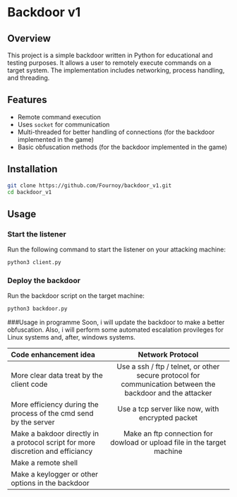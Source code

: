 # Backdoor v1

## Overview
This project is a simple backdoor written in Python for educational and testing purposes. It allows a user to remotely execute commands on a target system. The implementation includes networking, process handling, and threading.

## Features
- Remote command execution
- Uses `socket` for communication
- Multi-threaded for better handling of connections (for the backdoor implemented in the game)
- Basic obfuscation methods (for the backdoor implemented in the game)

## Installation
```bash
git clone https://github.com/Fournoy/backdoor_v1.git
cd backdoor_v1
```

## Usage
### Start the listener
Run the following command to start the listener on your attacking machine:
```bash
python3 client.py
```

### Deploy the backdoor
Run the backdoor script on the target machine:
```bash
python3 backdoor.py
```
###Usage in programme
Soon, i will update the backdoor to make a better obfuscation. Also, i will perform some automated escalation provileges for Linux systems and, after, windows systems.







|          Code enhancement idea                  |                    Network Protocol                        |
| :---                                       |     :---:     
| More clear data treat by the client code | Use a ssh / ftp / telnet, or other secure protocol for communication between the backdoor and the attacker   |                                                           
| More efficiency during the process of the cmd send by the server  |  Use a tcp server like now, with encrypted packet          |                                                                                 
| Make a bakdoor directly in a protocol      script for more discretion and efficiancy   | Make an ftp connection for dowload or upload file in the   target machine    |
| Make a remote shell                        |                                                            |
| Make a keylogger or other options in the   backdoor     |                                                            |                                                                                             


